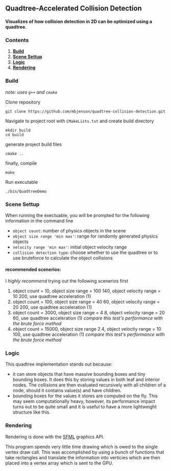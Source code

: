 ## Quadtree-Accelerated Collision Detection

#### Visualizes of how collision detection in 2D can be optimized using a quadtree.

### Contents
1. [**Build**](#build)
2. [**Scene Settup**](#scene-settup)
3. [**Logic**](#logic)
4. [**Rendering**](#rendering)

### Build
*note: uses `g++` and `cmake`*

Clone repository

    git clone https://github.com/mbjenson/quadtree-collision-detection.git
Navigate to project root with `CMakeLists.txt` and create build directory

    mkdir build
    cd build
generate project build files

    cmake ..
finally, compile

    make

Run executable

    ./bin/QuadtreeDemo
### Scene Settup

When running the exectuable, you will be prompted for the following information in the command line
* `object count`: number of physics objects in the scene
* `object size range 'min max'`: range for randomly generated physics objects
* `velocity range 'min max'`: initial object velocity range
* `collision detection type`: choose whether to use the quadtree or to use bruteforce to calculate the object collisions

#### recommended scenerios:
I *highly recommend* trying out the following scenerios first
1) object count = 10, object size range = 100 140, object velocity range = 10 200, use quadtree acceleration (1)
2) object count = 100, object size range = 40 60, object velocity range = 20 200, use quadtree acceleration (1)
3) object count = 3000, object size range = 4 8, object velocity range = 20 60, use quadtree acceleration (1)
   *compare this test's performance with the brute force method*
5) object count = 15000, object size range 2 4, object veloctiy range = 10 100, use quadtree acceleration (1)
   *compare this test's performance with the brute force method*

### Logic
This quadtree implementation stands out because:
* it can store objects that have massive bounding boxes and tiny bounding boxes. It does this by storing values in both leaf and interior nodes. The collisions are then evaluated recursively with all children of a node, should it contains value(s) and have children.
* bounding boxes for the values it stores are computed on the fly. This may seem computationally heavy, however, its performance impact turns out to be quite small and it is useful to have a more lightweight structure like this.

### Rendering
Rendering is done with the [SFML](https://github.com/SFML/SFML) graphics API.

This program spends very little time drawing which is owed to the single vertex draw call. This was accomplished by using a bunch of functions that take rectangles and translate the information into verticies which are then placed into a vertex array which is sent to the GPU.
